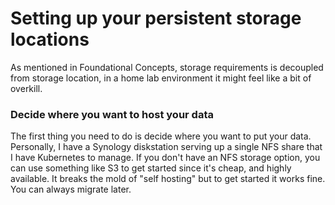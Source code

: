 # Setting up your persistent storage locations

As mentioned in Foundational Concepts, storage requirements is decoupled from storage location, in a home lab environment it might feel like a bit of overkill. 

### Decide where you want to host your data

The first thing you need to do is decide where you want to put your data. Personally, I have a Synology diskstation serving up a single NFS share that I have Kubernetes to manage. If you don't have an NFS storage option, you can use something like S3 to get started since it's cheap, and highly available. It breaks the mold of "self hosting" but to get started it works fine. You can always migrate later.

